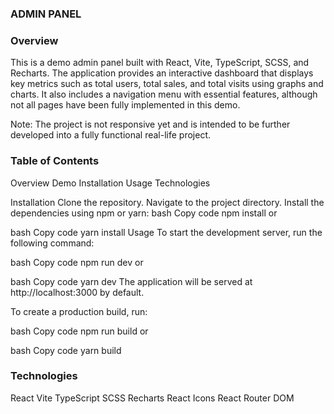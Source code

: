



### ADMIN PANEL

### Overview
This is a demo admin panel built with React, Vite, TypeScript, SCSS, and Recharts. The application provides an interactive dashboard that displays key metrics such as total users, total sales, and total visits using graphs and charts. It also includes a navigation menu with essential features, although not all pages have been fully implemented in this demo.

Note: The project is not responsive yet and is intended to be further developed into a fully functional real-life project.

### Table of Contents
Overview
Demo
Installation
Usage
Technologies


Installation
Clone the repository.
Navigate to the project directory.
Install the dependencies using npm or yarn:
bash
Copy code
npm install
or

bash
Copy code
yarn install
Usage
To start the development server, run the following command:

bash
Copy code
npm run dev
or

bash
Copy code
yarn dev
The application will be served at http://localhost:3000 by default.

To create a production build, run:

bash
Copy code
npm run build
or

bash
Copy code
yarn build

### Technologies

React
Vite
TypeScript
SCSS
Recharts
React Icons
React Router DOM

